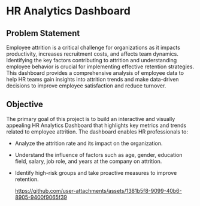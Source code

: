 # HR Analytics Dashboard

## Problem Statement
Employee attrition is a critical challenge for organizations as it impacts productivity, increases recruitment costs, and affects team dynamics. Identifying the key factors contributing to attrition and understanding employee behavior is crucial for implementing effective retention strategies. This dashboard provides a comprehensive analysis of employee data to help HR teams gain insights into attrition trends and make data-driven decisions to improve employee satisfaction and reduce turnover.

## Objective
The primary goal of this project is to build an interactive and visually appealing HR Analytics Dashboard that highlights key metrics and trends related to employee attrition. The dashboard enables HR professionals to:

- Analyze the attrition rate and its impact on the organization.
- Understand the influence of factors such as age, gender, education field, salary, job role, and years at the company on attrition.
- Identify high-risk groups and take proactive measures to improve retention.

  https://github.com/user-attachments/assets/1381b5f8-9099-40b6-8905-9400f9065f39

